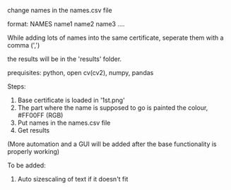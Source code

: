 change names in the names.csv file

format:
NAMES
name1
name2
name3
....

While adding lots of names into the same certificate, seperate them with a comma (',')

the results will be in the 'results' folder.

prequisites: python, open cv(cv2), numpy, pandas

Steps:
1. Base certificate is loaded in '1st.png'
2. The part where the name is supposed to go is painted the colour, #FF00FF (RGB)
3. Put names in the names.csv file
4. Get results

(More automation and a GUI will be added after the base functionality is properly working)

To be added:
1. Auto sizescaling of text if it doesn't fit
